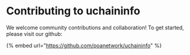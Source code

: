 # Contributing to uchaininfo

We welcome community contributions and collaboration! To get started, please visit our github:

{% embed url="https://github.com/poanetwork/uchaininfo" %}




